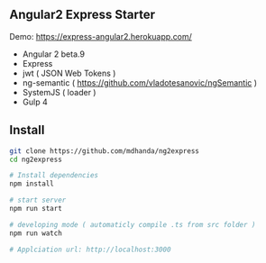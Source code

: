 ## Angular2 Express Starter

Demo: https://express-angular2.herokuapp.com/

- Angular 2 beta.9
- Express
- jwt ( JSON Web Tokens )
- ng-semantic ( https://github.com/vladotesanovic/ngSemantic )
- SystemJS ( loader )
- Gulp 4

## Install
```bash
git clone https://github.com/mdhanda/ng2express
cd ng2express

# Install dependencies
npm install

# start server
npm run start

# developing mode ( automaticly compile .ts from src folder )
npm run watch 

# Applciation url: http://localhost:3000
```